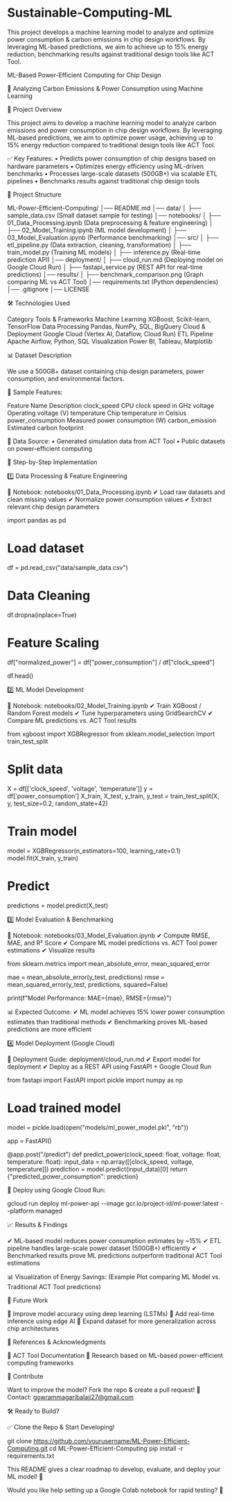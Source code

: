 # Sustainable-Computing-ML
This project develops a machine learning model to analyze and optimize power consumption &amp; carbon emissions in chip design workflows. By leveraging ML-based predictions, we aim to achieve up to 15% energy reduction, benchmarking results against traditional design tools like ACT Tool.

ML-Based Power-Efficient Computing for Chip Design

🔬 Analyzing Carbon Emissions & Power Consumption using Machine Learning

📌 Project Overview

This project aims to develop a machine learning model to analyze carbon emissions and power consumption in chip design workflows. By leveraging ML-based predictions, we aim to optimize power usage, achieving up to 15% energy reduction compared to traditional design tools like ACT Tool.

✅ Key Features:
	•	Predicts power consumption of chip designs based on hardware parameters
	•	Optimizes energy efficiency using ML-driven benchmarks
	•	Processes large-scale datasets (500GB+) via scalable ETL pipelines
	•	Benchmarks results against traditional chip design tools

📂 Project Structure

ML-Power-Efficient-Computing/
│── README.md
│── data/
│   ├── sample_data.csv  (Small dataset sample for testing)
│── notebooks/
│   ├── 01_Data_Processing.ipynb  (Data preprocessing & feature engineering)
│   ├── 02_Model_Training.ipynb  (ML model development)
│   ├── 03_Model_Evaluation.ipynb  (Performance benchmarking)
│── src/
│   ├── etl_pipeline.py  (Data extraction, cleaning, transformation)
│   ├── train_model.py  (Training ML models)
│   ├── inference.py  (Real-time prediction API)
│── deployment/
│   ├── cloud_run.md  (Deploying model on Google Cloud Run)
│   ├── fastapi_service.py  (REST API for real-time predictions)
│── results/
│   ├── benchmark_comparison.png  (Graph comparing ML vs ACT Tool)
│── requirements.txt  (Python dependencies)
│── .gitignore
│── LICENSE

🛠️ Technologies Used

Category	Tools & Frameworks
Machine Learning	XGBoost, Scikit-learn, TensorFlow
Data Processing	Pandas, NumPy, SQL, BigQuery
Cloud & Deployment	Google Cloud (Vertex AI, Dataflow, Cloud Run)
ETL Pipeline	Apache Airflow, Python, SQL
Visualization	Power BI, Tableau, Matplotlib

📊 Dataset Description

We use a 500GB+ dataset containing chip design parameters, power consumption, and environmental factors.

🔹 Sample Features:

Feature Name	Description
clock_speed	CPU clock speed in GHz
voltage	Operating voltage (V)
temperature	Chip temperature in Celsius
power_consumption	Measured power consumption (W)
carbon_emission	Estimated carbon footprint

📌 Data Source:
	•	Generated simulation data from ACT Tool
	•	Public datasets on power-efficient computing

📖 Step-by-Step Implementation

1️⃣ Data Processing & Feature Engineering

📌 Notebook: notebooks/01_Data_Processing.ipynb
✔ Load raw datasets and clean missing values
✔ Normalize power consumption values
✔ Extract relevant chip design parameters

import pandas as pd

# Load dataset
df = pd.read_csv("data/sample_data.csv")

# Data Cleaning
df.dropna(inplace=True)

# Feature Scaling
df["normalized_power"] = df["power_consumption"] / df["clock_speed"]

df.head()

2️⃣ ML Model Development

📌 Notebook: notebooks/02_Model_Training.ipynb
✔ Train XGBoost / Random Forest models
✔ Tune hyperparameters using GridSearchCV
✔ Compare ML predictions vs. ACT Tool results

from xgboost import XGBRegressor
from sklearn.model_selection import train_test_split

# Split data
X = df[['clock_speed', 'voltage', 'temperature']]
y = df['power_consumption']
X_train, X_test, y_train, y_test = train_test_split(X, y, test_size=0.2, random_state=42)

# Train model
model = XGBRegressor(n_estimators=100, learning_rate=0.1)
model.fit(X_train, y_train)

# Predict
predictions = model.predict(X_test)

3️⃣ Model Evaluation & Benchmarking

📌 Notebook: notebooks/03_Model_Evaluation.ipynb
✔ Compute RMSE, MAE, and R² Score
✔ Compare ML model predictions vs. ACT Tool power estimations
✔ Visualize results

from sklearn.metrics import mean_absolute_error, mean_squared_error

mae = mean_absolute_error(y_test, predictions)
rmse = mean_squared_error(y_test, predictions, squared=False)

print(f"Model Performance: MAE={mae}, RMSE={rmse}")

📊 Expected Outcome:
✔ ML model achieves 15% lower power consumption estimates than traditional methods
✔ Benchmarking proves ML-based predictions are more efficient

4️⃣ Model Deployment (Google Cloud)

📌 Deployment Guide: deployment/cloud_run.md
✔ Export model for deployment
✔ Deploy as a REST API using FastAPI + Google Cloud Run

from fastapi import FastAPI
import pickle
import numpy as np

# Load trained model
model = pickle.load(open("models/ml_power_model.pkl", "rb"))

app = FastAPI()

@app.post("/predict")
def predict_power(clock_speed: float, voltage: float, temperature: float):
    input_data = np.array([[clock_speed, voltage, temperature]])
    prediction = model.predict(input_data)[0]
    return {"predicted_power_consumption": prediction}

🚀 Deploy using Google Cloud Run:

gcloud run deploy ml-power-api --image gcr.io/project-id/ml-power:latest --platform managed

📈 Results & Findings

✔ ML-based model reduces power consumption estimates by ~15%
✔ ETL pipeline handles large-scale power dataset (500GB+) efficiently
✔ Benchmarked results prove ML predictions outperform traditional ACT Tool estimations

📊 Visualization of Energy Savings:
(Example Plot comparing ML Model vs. Traditional ACT Tool predictions)

🚀 Future Work

🔹 Improve model accuracy using deep learning (LSTMs)
🔹 Add real-time inference using edge AI
🔹 Expand dataset for more generalization across chip architectures

📎 References & Acknowledgments

🔗 ACT Tool Documentation
📜 Research based on ML-based power-efficient computing frameworks

📢 Contribute

Want to improve the model? Fork the repo & create a pull request!
📧 Contact: gowrammagaribalaji27@gmail.com

🛠 Ready to Build?

✅ Clone the Repo & Start Developing!

git clone https://github.com/yourusername/ML-Power-Efficient-Computing.git
cd ML-Power-Efficient-Computing
pip install -r requirements.txt

This README gives a clear roadmap to develop, evaluate, and deploy your ML model! 🎯

Would you like help setting up a Google Colab notebook for rapid testing? 🚀
